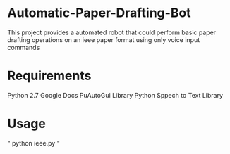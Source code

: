 # Automatic-Paper-Drafting-Bot

This project provides a automated robot that could perform basic paper drafting operations on an ieee paper format using only voice input commands

# Requirements

Python 2.7
Google Docs
PuAutoGui Library
Python Sppech to Text Library

# Usage
" python ieee.py "
